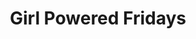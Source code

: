 ---
draft: false
title: "Girl Powered Fridays"
page_title: "Girl Powered Fridays"
description: "Events for girls ages twelve to fourteen"
event_id: "gr68"
meetings:
- meeting: "2024-10-11"
  data_item_id: "gpf-10-11-2024"
  data_item_description: "Python Coding"
- meeting: "2024-12-06"
  data_item_id: "gpf-12-6-2024"
  data_item_description: "Lego Robotics"
- meeting: "2025-02-07"
  data_item_id: "gpf-7-8-2025"
  data_item_description: "Vex Robotics"
- meeting: "2025-03-21"
  data_item_id: "gpf-3-21-2025"
  data_item_description: "Sphero Robotics"
- meeting: "2025-05-16"
  data_item_id: "gpf-5-16-2025"
  data_item_description: "Aerial Drones"
---